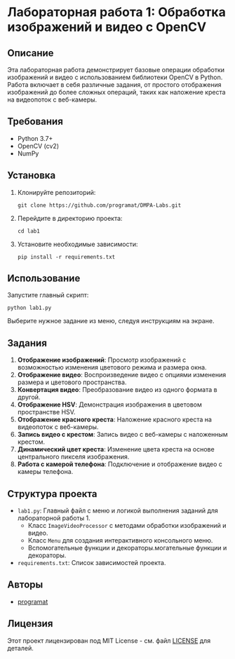 # Лабораторная работа 1: Обработка изображений и видео с OpenCV

## Описание

Эта лабораторная работа демонстрирует базовые операции обработки изображений и видео с использованием библиотеки OpenCV в Python. Работа включает в себя различные задания, от простого отображения изображений до более сложных операций, таких как наложение креста на видеопоток с веб-камеры.

## Требования

- Python 3.7+
- OpenCV (cv2)
- NumPy

## Установка

1. Клонируйте репозиторий:
   ```
   git clone https://github.com/programat/DMPA-Labs.git
   ```

2. Перейдите в директорию проекта:
   ```
   cd lab1
   ```

3. Установите необходимые зависимости:
   ```
   pip install -r requirements.txt
   ```

## Использование

Запустите главный скрипт:

```
python lab1.py
```

Выберите нужное задание из меню, следуя инструкциям на экране.

## Задания

1. **Отображение изображений**: Просмотр изображений с возможностью изменения цветового режима и размера окна.
2. **Отображение видео**: Воспроизведение видео с опциями изменения размера и цветового пространства.
3. **Конвертация видео**: Преобразование видео из одного формата в другой.
4. **Отображение HSV**: Демонстрация изображения в цветовом пространстве HSV.
5. **Отображение красного креста**: Наложение красного креста на видеопоток с веб-камеры.
6. **Запись видео с крестом**: Запись видео с веб-камеры с наложенным крестом.
7. **Динамический цвет креста**: Изменение цвета креста на основе центрального пикселя изображения.
8. **Работа с камерой телефона**: Подключение и отображение видео с камеры телефона.

## Структура проекта

- `lab1.py`: Главный файл с меню и логикой выполнения заданий для лабораторной работы 1.
  - Класс `ImageVideoProcessor` с методами обработки изображений и видео.
  - Класс `Menu` для создания интерактивного консольного меню.
  - Вспомогательные функции и декораторы.могательные функции и декораторы.
- `requirements.txt`: Список зависимостей проекта.

## Авторы

- [programat](https://github.com/programat)

## Лицензия

Этот проект лицензирован под MIT License - см. файл [LICENSE](../LICENSE) для деталей.
